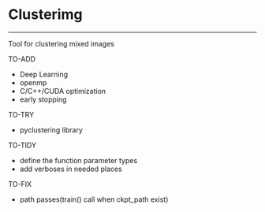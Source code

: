 # Clusterimg
---
Tool for clustering mixed images

TO-ADD
- Deep Learning
- openmp
- C/C++/CUDA optimization
- early stopping

TO-TRY
- pyclustering library

TO-TIDY
- define the function parameter types
- add verboses in needed places

TO-FIX
- path passes(train() call when ckpt_path exist)